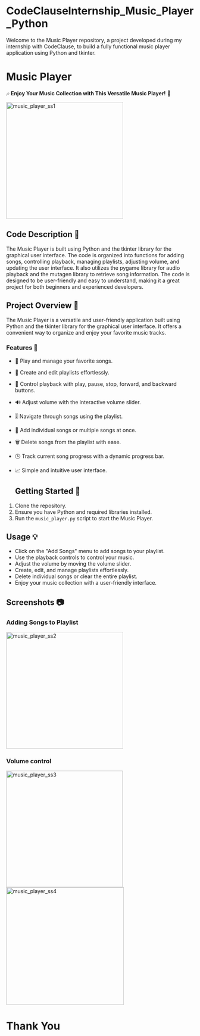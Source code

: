 # CodeClauseInternship_Music_Player_Python
Welcome to the Music Player repository, a project developed during my internship with CodeClause, to build a fully functional music player application using Python and tkinter.
# Music Player

🎶 **Enjoy Your Music Collection with This Versatile Music Player!** 🎵

<img width="314" alt="music_player_ss1" src="https://github.com/NikitaBeeram/CodeClauseInternship_Music_Player_Python/assets/108002991/99971a6f-f540-464d-a403-7685a14967fd">

## Code Description 🧾

The Music Player is built using Python and the tkinter library for the graphical user interface. The code is organized into functions for adding songs, controlling playback, managing playlists, adjusting volume, and updating the user interface. It also utilizes the pygame library for audio playback and the mutagen library to retrieve song information. The code is designed to be user-friendly and easy to understand, making it a great project for both beginners and experienced developers.
## Project Overview 🎵
The Music Player is a versatile and user-friendly application built using Python and the tkinter library for the graphical user interface. It offers a convenient way to organize and enjoy your favorite music tracks. 
### Features 🎉
- 🎵 Play and manage your favorite songs.
- 📂 Create and edit playlists effortlessly.
- 🎤 Control playback with play, pause, stop, forward, and backward buttons.
- 🔊 Adjust volume with the interactive volume slider.
- 🎚️ Navigate through songs using the playlist.
- 📁 Add individual songs or multiple songs at once.
- 🗑️ Delete songs from the playlist with ease.
- 🕒 Track current song progress with a dynamic progress bar.
- 📈 Simple and intuitive user interface.

  ## Getting Started 🚀

1. Clone the repository.
2. Ensure you have Python and required libraries installed.
3. Run the `music_player.py` script to start the Music Player.

## Usage 💡

- Click on the "Add Songs" menu to add songs to your playlist.
- Use the playback controls to control your music.
- Adjust the volume by moving the volume slider.
- Create, edit, and manage playlists effortlessly.
- Delete individual songs or clear the entire playlist.
- Enjoy your music collection with a user-friendly interface.

## Screenshots 📷
### Adding Songs to Playlist
<img width="314" alt="music_player_ss2" src="https://github.com/NikitaBeeram/CodeClauseInternship_Music_Player_Python/assets/108002991/63858198-9d2f-43fa-8500-ec34df27632a">

### Volume control
<img width="313" alt="music_player_ss3" src="https://github.com/NikitaBeeram/CodeClauseInternship_Music_Player_Python/assets/108002991/75c56e39-e199-4385-9a08-0b23540f8aaf">
<img width="316" alt="music_player_ss4" src="https://github.com/NikitaBeeram/CodeClauseInternship_Music_Player_Python/assets/108002991/c3fcb31a-7193-4422-9356-538f6d3fcbef">

# Thank You
